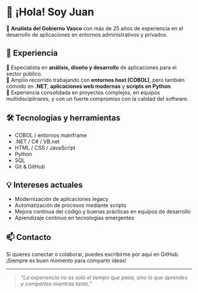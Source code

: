 # 👋 ¡Hola! Soy Juan

🎯 **Analista del Gobierno Vasco** con más de 25 años de experiencia en el desarrollo de aplicaciones en entornos administrativos y privados.

## 💼 Experiencia

🔹 Especialista en **análisis, diseño y desarrollo** de aplicaciones para el sector público.  
🔹 Amplio recorrido trabajando con **entornos host (COBOL)**, pero también cómodo en **.NET**, **aplicaciones web modernas** y **scripts en Python**.  
🔹 Experiencia consolidada en proyectos complejos, en equipos multidisciplinares, y con un fuerte compromiso con la calidad del software.

## 🛠️ Tecnologías y herramientas

- COBOL / entornos mainframe  
- .NET / C# / VB.net
- HTML / CSS / JavaScript  
- Python  
- SQL  
- Git & GitHub  

## 💡 Intereses actuales

- Modernización de aplicaciones legacy  
- Automatización de procesos mediante scripts  
- Mejora continua del código y buenas prácticas en equipos de desarrollo  
- Aprendizaje continuo en tecnologías emergentes

## 📫 Contacto

Si quieres conectar o colaborar, puedes escribirme por aquí en GitHub. ¡Siempre es buen momento para compartir ideas!

---

> *"La experiencia no es solo el tiempo que pasa, sino lo que aprendes y compartes mientras tanto."*

